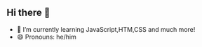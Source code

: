 ## Hi there 👋

- 🌱 I’m currently learning JavaScript,HTM,CSS and much more!
- 😄 Pronouns: he/him

<!--
**DiegoDLPaz/DiegoDLPaz** is a ✨ _special_ ✨ repository because its `README.md` (this file) appears on your GitHub profile.

Here are some ideas to get you started:


-->
